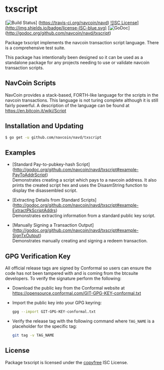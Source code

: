 txscript
========

[![Build Status](https://travis-ci.org/navcoin/navd.png?branch=master)]
(https://travis-ci.org/navcoin/navd) [![ISC License]
(http://img.shields.io/badge/license-ISC-blue.svg)](http://copyfree.org)
[![GoDoc](https://godoc.org/github.com/navcoin/navd/txscript?status.png)]
(http://godoc.org/github.com/navcoin/navd/txscript)

Package txscript implements the navcoin transaction script language.  There is
a comprehensive test suite.

This package has intentionally been designed so it can be used as a standalone
package for any projects needing to use or validate navcoin transaction scripts.

## NavCoin Scripts

NavCoin provides a stack-based, FORTH-like language for the scripts in
the navcoin transactions.  This language is not turing complete
although it is still fairly powerful.  A description of the language
can be found at https://en.bitcoin.it/wiki/Script

## Installation and Updating

```bash
$ go get -u github.com/navcoin/navd/txscript
```

## Examples

* [Standard Pay-to-pubkey-hash Script]
  (http://godoc.org/github.com/navcoin/navd/txscript#example-PayToAddrScript)  
  Demonstrates creating a script which pays to a navcoin address.  It also
  prints the created script hex and uses the DisasmString function to display
  the disassembled script.

* [Extracting Details from Standard Scripts]
  (http://godoc.org/github.com/navcoin/navd/txscript#example-ExtractPkScriptAddrs)  
  Demonstrates extracting information from a standard public key script.

* [Manually Signing a Transaction Output]
  (http://godoc.org/github.com/navcoin/navd/txscript#example-SignTxOutput)  
  Demonstrates manually creating and signing a redeem transaction.

## GPG Verification Key

All official release tags are signed by Conformal so users can ensure the code
has not been tampered with and is coming from the btcsuite developers.  To
verify the signature perform the following:

- Download the public key from the Conformal website at
  https://opensource.conformal.com/GIT-GPG-KEY-conformal.txt

- Import the public key into your GPG keyring:
  ```bash
  gpg --import GIT-GPG-KEY-conformal.txt
  ```

- Verify the release tag with the following command where `TAG_NAME` is a
  placeholder for the specific tag:
  ```bash
  git tag -v TAG_NAME
  ```

## License

Package txscript is licensed under the [copyfree](http://copyfree.org) ISC
License.
